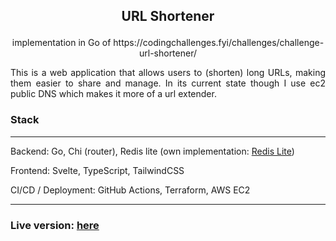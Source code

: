 ## <p align="center"> URL Shortener </p>

<p style="text-align: center"> implementation in Go of https://codingchallenges.fyi/challenges/challenge-url-shortener/ </p>

<p style="text-align: justify">This is a web application that allows users to (shorten) long URLs, making them easier to share and manage.
In its current state though I use ec2 public DNS which makes it more of a url extender.</p>

### Stack

---

Backend: Go, Chi (router), Redis lite (own implementation: [Redis Lite](https://github.com/niyazi-eren/coding-challenges/tree/master/redis_server))

Frontend: Svelte, TypeScript, TailwindCSS

CI/CD / Deployment: GitHub Actions, Terraform, AWS EC2


---

### Live version: [here](http://ec2-13-39-47-222.eu-west-3.compute.amazonaws.com)
